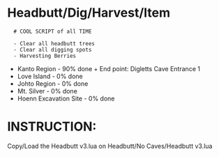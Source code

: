 # Headbutt/Dig/Harvest/Item
      # COOL SCRIPT of all TIME

      - Clear all headbutt trees
      - Clear all digging spots
      - Harvesting Berries


+ Kanto Region - 90% done
      + End point: Digletts Cave Entrance 1
+ Love Island - 0% done
+ Johto Region - 0% done
+ Mt. Silver - 0% done
+ Hoenn Excavation Site - 0% done


# INSTRUCTION:

Copy/Load the Headbutt v3.lua on Headbutt/No Caves/Headbutt v3.lua
